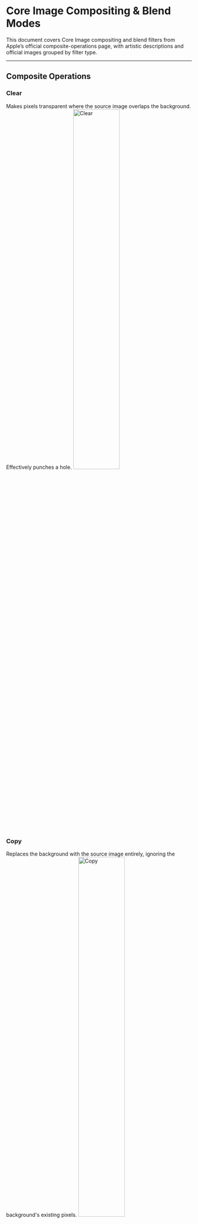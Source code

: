 # Core Image Compositing & Blend Modes

This document covers Core Image compositing and blend filters from Apple’s official composite-operations page, with artistic descriptions and official images grouped by filter type.

---

## Composite Operations

### Clear
Makes pixels transparent where the source image overlaps the background. Effectively punches a hole.
<img src="https://docs-assets.developer.apple.com/published/a3f01b0f1606a38618e47d4e5f7a01d6/media-3546413%402x.png" alt="Clear" width="50%">

### Copy
Replaces the background with the source image entirely, ignoring the background's existing pixels.
<img src="https://docs-assets.developer.apple.com/published/a523a1a9e9a4051a8f94602f23b7b25e/media-3546409%402x.png" alt="Copy" width="50%">

### Source Over
Draws the source image on top of the background. The default blending mode.
<img src="https://docs-assets.developer.apple.com/published/6290d2e8b0124b8988e0b6df423f7d1b/media-3546408%402x.png" alt="Source Over" width="50%">

### Source Atop
Composites the source image atop the background, only displaying where they overlap.
<img src="https://docs-assets.developer.apple.com/published/2b1f81d1136d8d9f10a699a27c1340b9/media-3546395%402x.png" alt="Source Atop" width="50%">

### Destination Over
Draws the background over the source.
<img src="https://docs-assets.developer.apple.com/published/f3e2e3e38d52f3f810dbd3bc2184a9d4/media-3546419%402x.png" alt="Destination Over" width="50%">

### Destination In
Shows the background only where the source exists. The source acts as an inverse mask for the background.
<img src="https://docs-assets.developer.apple.com/published/bb1b8273617304192b00ff3d52601700/media-3546400%402x.png" alt="Destination In" width="50%">

### Destination Out
Shows the background only where the source is transparent. The source cuts a hole in the background.
<img src="https://docs-assets.developer.apple.com/published/3d1c4794e2264ee161ce38f61559e2a3/media-3546405%402x.png" alt="Destination Out" width="50%">

### Destination Atop
Composites the background atop the source, only displaying where they overlap.
<img src="https://docs-assets.developer.apple.com/published/617c0b05b38ed6c06a337f9e8557e0e7/media-3546402%402x.png" alt="Destination Atop" width="50%">

### Xor
Combines source and background, with overlapping areas becoming transparent. Useful for reversible selections.
<img src="https://docs-assets.developer.apple.com/published/0ff01d29381504945118f6c382103f16/media-3546417%402x.png" alt="Xor" width="50%">

### Plus Darker
Adds the source and background pixel values, resulting in a darker combined image.
<img src="https://docs-assets.developer.apple.com/published/77c9803d3683697a216e91f16ed87a55/media-3546408%402x.png" alt="Plus Darker" width="50%">

### Plus Lighter (or Add)
Brightens the image by adding the source and background pixel values, useful for highlights and light effects.
<img src="https://docs-assets.developer.apple.com/published/850255fdcb98366a0fe7ffc82ce931b1/media-3546408%402x.png" alt="Plus Lighter" width="50%">

---

## Blend Modes

### Add
Brightens the image by adding the source and background pixel values, useful for highlights and light effects.
<img src="https://docs-assets.developer.apple.com/published/850255fdcb98366a0fe7ffc82ce931b1/media-3546408%402x.png" alt="Add" width="50%">

### Multiply
Darkens the image by multiplying source and background colors. Great for shadows and shading effects.
<img src="https://docs-assets.developer.apple.com/published/53f73125ebba05a4dbd91a7bbd735e2d/media-3546403%402x.png" alt="Multiply" width="50%">

### Darken
Keeps the darker pixels of source or background. Good for layering shadows or textures.
<img src="https://docs-assets.developer.apple.com/published/26d75f0a4bd011875c3889ea932f478f/media-3546416%402x.png" alt="Darken" width="50%">

### Lighten
Keeps the lighter pixels of source or background. Useful for brightening and glow effects.
<img src="https://docs-assets.developer.apple.com/published/d5b0a6807e69a0e688169bf4d166626b/media-3546398%402x.png" alt="Lighten" width="50%">

### Overlay
Combines Multiply and Screen modes, enhancing contrast and saturation.
<img src="https://docs-assets.developer.apple.com/published/6a33f91bf21f21594a4a1d2ba71b1c59/media-3546406%402x.png" alt="Overlay" width="50%">

### Screen
Brightens the image by inversely multiplying the colors. Good for glows and light overlays.
<img src="https://docs-assets.developer.apple.com/published/9836f664fed2bf605a485e81428868e7/media-3546401%402x.png" alt="Screen" width="50%">

### Soft Light
Applies a soft diffuse lighting effect, subtly brightening or darkening.
<img src="https://docs-assets.developer.apple.com/published/463156a516dd903c1f014180b13fccb6/media-3546420%402x.png" alt="Soft Light" width="50%">

### Hard Light
Combines Multiply and Screen but with stronger contrast, like shining a harsh spotlight.
<img src="https://docs-assets.developer.apple.com/published/1d03a04d72c25b3351f013a7a656eacb/media-3546419%402x.png" alt="Hard Light" width="50%">

### Difference
Subtracts darker colors, creating an inverted or “difference” look.
<img src="https://docs-assets.developer.apple.com/published/b8ad8666e41c9d807777fb0511420cc7/media-3546397%402x.png" alt="Difference" width="50%">

### Exclusion
Similar to Difference but with lower contrast for subtler effects.
<img src="https://docs-assets.developer.apple.com/published/bcf39409de803bac298bd54e302a84a5/media-3546411%402x.png" alt="Exclusion" width="50%">

### Color Dodge
Brightens the background to reflect the source image, increasing contrast.
<img src="https://docs-assets.developer.apple.com/published/575af3aae41202604fe04d23b82e50f7/media-3546418%402x.png" alt="Color Dodge" width="50%">

### Color Burn
Darkens the background to reflect the source image, increasing shadows.
<img src="https://docs-assets.developer.apple.com/published/f5fddad6ca54b508c4fba656d099fdab/media-3546399%402x.png" alt="Color Burn" width="50%">

### Linear Dodge
Adds pixel values, aggressively brightening the image.
<img src="https://docs-assets.developer.apple.com/published/01f2927766f0f3e12cfe1ac43f975f39/media-3546415%402x.png" alt="Linear Dodge" width="50%">

### Linear Burn
Subtracts pixel values, intensely darkening the image.
<img src="https://docs-assets.developer.apple.com/published/904c7771377899996781ec8ee9425ca8/media-3546415%402x.png" alt="Linear Burn" width="50%">

### Vivid Light
Combination of Color Dodge and Color Burn to intensify highlights and shadows.
<img src="https://docs-assets.developer.apple.com/published/7a399b3bb44e1bdda387b6c2966a1d99/media-4407307%402x.png" alt="Vivid Light" width="50%">

### Linear Light
Adds or subtracts pixels based on source brightness, for strong lighting effects.
<img src="https://docs-assets.developer.apple.com/published/6bdf22ab09bde8745f14009343bb0238/media-4407310%402x.png" alt="Linear Light" width="50%">

### Pin Light
Replaces pixels depending on brightness, creating striking contrasts.
<img src="https://docs-assets.developer.apple.com/published/84129d656aef8aa793587971b553870b/media-3546414%402x.png" alt="Pin Light" width="50%">

### Hard Mix
Adds high contrast posterization, turning pixels fully black or white.
<img src="https://docs-assets.developer.apple.com/published/37e7215ef3d5a3aa98d8e3999b2656e1/media-3546415%402x.png" alt="Hard Mix" width="50%">

### Hue
Replaces hue while preserving saturation and brightness.
<img src="https://docs-assets.developer.apple.com/published/b6e2d1cf8904120975dd33de34b1d861/media-3546412%402x.png" alt="Hue" width="50%">

### Saturation
Replaces saturation while preserving hue and brightness.
<img src="https://docs-assets.developer.apple.com/published/714ca45e3700dec0fffcad8ad45cbd39/media-3546404%402x.png" alt="Saturation" width="50%">

### Color
Replaces hue and saturation while preserving brightness.
<img src="https://docs-assets.developer.apple.com/published/c6d84a8ac4674865d4fede908c976df0/media-3546407%402x.png" alt="Color" width="50%">

### Luminosity
Replaces brightness while preserving hue and saturation.
<img src="https://docs-assets.developer.apple.com/published/d24866f4a3636c88648d2039524eb63b/media-3546410%402x.png" alt="Luminosity" width="50%">

---

## Masking Operations

### Source In
Shows the source only where the background exists; useful for masking.
<img src="https://docs-assets.developer.apple.com/published/fc624344d8a68faaa285115603f73c27/media-3546393%402x.png" alt="Source In" width="50%">

### Source Out
Shows the source only where the background is transparent; useful for “cutouts”.
<img src="https://docs-assets.developer.apple.com/published/12eca8bb9047a812577f7e7e45a56f6b/media-3546394%402x.png" alt="Source Out" width="50%">

